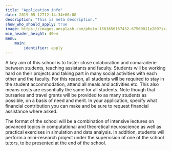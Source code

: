 ```yaml
---
title: "Application info"
date: 2019-05-12T12:14:34+06:00
description: "This is meta description."
show_who_should_apply: true
image: https://images.unsplash.com/photo-1563656157432-67560011e209?ixid=MnwxMjA3fDB8MHxwaG90by1wYWdlfHx8fGVufDB8fHx8&ixlib=rb-1.2.1&auto=format&fit=crop&w=1489&q=80
min_header_height: 40em
menu: 
    main:
        identifier: apply
---
```


A key aim of this school is to foster close colaboration and comaraderie between students, teaching assistants and faculty. Students will be working hard on their projects and taking part in many social activities with each other and the faculty. For this reason, all students will be required to stay in the student accommodation, attend all meals and activities etc. This also means costs are essentially the same for all students. Note though that bursaries and travel grants will be provided to as many students as possible, on a basis of need and merit. In your application, specify what financial contribution you can make and be sure to request financial assistance where asked.

The format of the school will be a combination of intensive lectures 
  on advanced topics in computational and theoretical neuroscience as well as 
      practical exercises in simulation and data analysis. In addition, students will 
      perform a mini-research project under the supervision of one of the school tutors, 
      to be presented at the end of the school.